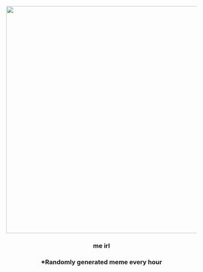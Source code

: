 <p align="center">
        <img src="https://i.redd.it/c22d1qm6nnr81.jpg" width="600" height="600">
        </p>
        <h3 align="center">me irl</h3>
        <h3 align="center">*Randomly generated meme every hour</h3>
    